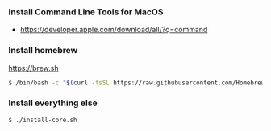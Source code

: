 ### Install Command Line Tools for MacOS

- https://developer.apple.com/download/all/?q=command

### Install homebrew

https://brew.sh

```bash
$ /bin/bash -c "$(curl -fsSL https://raw.githubusercontent.com/Homebrew/install/HEAD/install.sh)"
```

### Install everything else

```bash
$ ./install-core.sh
```
